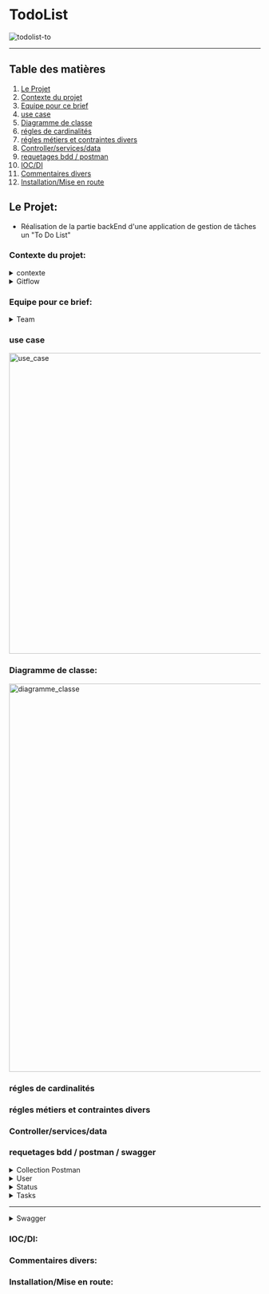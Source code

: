 # TodoList

![todolist-to](https://github.com/LegrandThomas/TodoList/assets/103045194/9564e11a-321b-4e6c-93f0-1239d773351b)

---

## Table des matières

1. [Le Projet](#le-projet)
2. [Contexte du projet](#contexte-du-projet)
3. [Equipe pour ce brief](#equipe-pour-ce-brief)
4. [use case](#use-case)
5. [Diagramme de classe](#diagramme-de-classe)
6. [régles de cardinalités](#régles-de-cardinalités)
7. [régles métiers et contraintes divers](#régles-métiers-et-contraintes-divers)
9. [Controller/services/data](#Controllerservicesdata)
10. [requetages bdd / postman](#requetages-bdd--postman--swagger)
11. [IOC/DI](#iocdi)
12. [Commentaires divers](#Commentaires-divers)
12. [Installation/Mise en route](#installationmise-en-route)





## Le Projet:

* Réalisation de la partie backEnd d'une application de gestion de tâches un "To Do List"

 ### Contexte du projet:
  
  <details>
      <summary>contexte</summary>
      Vous allez concevoir les classes et les liens pour une application de gestion de tâches, également appelée ToDoList. L'objectif de l'application est de permettre aux utilisateurs d'ajouter, afficher, modifier et supprimer des tâches à réaliser et d'indiquer le status de la tâche ( à faire, en cours, terminée).

​
Fonctionnalités requises :

    Ajouter une tâche : L'utilisateur doit pouvoir ajouter une nouvelle tâche à la ToDoList. Chaque tâche aura un titre, une description, une date de création, une date d'échéance et un statut initial (à faire).
    Afficher la liste des tâches : L'utilisateur doit pouvoir voir la liste complète des tâches qu'il a ajoutées à la ToDoList. La liste devrait afficher le titre, la date d'échéance de chaque tâche et le statut.
    Modifier une tâche : L'utilisateur doit pouvoir modifier le titre, la description, la date d'échéance et le statut d'une tâche existante dans la ToDoList.
    Supprimer une tâche : L'utilisateur doit pouvoir supprimer une tâche de la ToDoList s'il n'a plus besoin de la réaliser.
    Filtrage des tâches par statut : Permettre aux utilisateurs de filtrer les tâches par statut (à faire, en cours, terminée).


Fonctionnalités avancées (Optionnelle) :

Pour ceux qui ont bien avancé et finit les fonctionnalités de base, vous pouvez intégrer la gestion des utilisteurs du ToDoList avec un système de connexion à l'application.

Contraintes :

    Concevez les classes pour représenter les entités de votre application : Task (tâche) , User (utilisateur) et Statut.
    Chaque classe doit avoir des propriétés pour représenter les attributs de l'entité. Par exemple, la classe Task pourrait avoir les propriétés suivantes : Title (titre), Description (description), CreatedDate      (date de création) et DueDate (date d'échéance) - User pourrait avoir : FirstName (Prénom), Name (Nom) et Email (Adresse e-mail) - Statut : Value (Valeur) .
    Définissez les liens entre les classes lorsque cela est nécessaire. Par exemple, une tâche est associée à un utilisateur qui l'a créée. Vous pouvez donc créer une relation entre la classe Task , la classe         User et le statut de la tâche.
    Assurez-vous d'utiliser les principes de l'encapsulation, de l'abstraction et de l'héritage pour concevoir vos classes de manière cohérente et modulaire.

N'hésitez pas à utiliser des diagrammes de classes pour visualiser les liens entre vos classes et mieux comprendre la structure de votre application.

L'objectif de ce sujet est de vous familiariser avec les concepts de base de la conception des classes pour une application de gestion de tâches. Bonne conception !


  </details>
  
  
<details>

<summary>Gitflow</summary>

  </details>




   ### Equipe pour ce brief:

<details>
<summary>Team</summary>
 
![femme](https://github.com/LegrandThomas/TodoList/assets/103045194/904ebd31-2c43-459b-9fde-86fd1d12b274)                      Florence

![avatar-homme(2)](https://github.com/LegrandThomas/TodoList/assets/103045194/09641e12-6955-41e5-93af-75fd5a598f32)            JB

![avatar-homme(3)](https://github.com/LegrandThomas/TodoList/assets/103045194/96a8c1ae-94e5-4a14-8b5e-90deb1229a6f)            Monir

![avatar-homme(4)](https://github.com/LegrandThomas/TodoList/assets/103045194/4e0ba620-9066-4a3e-b6e5-990bc296057d)            Pascal

![avatar-homme(5)](https://github.com/LegrandThomas/TodoList/assets/103045194/8d51767b-a971-4209-9e00-430a62fe73d0)            Thomas
   
  </details>

   ### use case


<img width="603" alt="use_case" src="https://github.com/LegrandThomas/TodoList/assets/103045194/881ff5a2-fa49-42ba-a9ba-cb9fc0315a24">



### Diagramme de classe:

<img width="778" alt="diagramme_classe" src="https://github.com/LegrandThomas/TodoList/assets/103045194/b8782ea6-a88f-4db0-be22-073d7f17a5ea">

### régles de cardinalités

### régles métiers et contraintes divers

### Controller/services/data

### requetages bdd / postman / swagger

<details>
<summary>Collection Postman</summary>

 ![collection_postman](https://github.com/LegrandThomas/TodoList/assets/103045194/419e54f5-b016-4165-9a68-db70cbe95d8b)
 
</details>

<details>
<summary>User</summary>

![postman_GetAllUsers](https://github.com/LegrandThomas/TodoList/assets/103045194/ea8eb0b5-6787-46b5-95cd-8741fd3795ff)

![postman_CreateUser](https://github.com/LegrandThomas/TodoList/assets/103045194/02cbae84-f565-416b-9160-fc7e6820e716)

![postman_deleteUserById](https://github.com/LegrandThomas/TodoList/assets/103045194/88e87b5e-f7f0-475c-b4f0-bbd20e7553a2)

![postman_GETUserById](https://github.com/LegrandThomas/TodoList/assets/103045194/a6041543-f2c0-4c11-8470-1e40062b53e1)

</details>

<details>
<summary>Status</summary>

![postman_GetallStatus](https://github.com/LegrandThomas/TodoList/assets/103045194/226b0a61-36bf-43c1-a573-606bf40410a6)

![postman_getStatusById](https://github.com/LegrandThomas/TodoList/assets/103045194/d6336617-c39b-4ac1-af3a-82d49b1b9cf4)

</details>


<details>
<summary>Tasks</summary>

![postman_GetAllTasks](https://github.com/LegrandThomas/TodoList/assets/103045194/c8fb835d-7474-4c49-842f-4faea96e4dae)

![postman_createTask](https://github.com/LegrandThomas/TodoList/assets/103045194/a0aa94ec-579f-4e1a-9e2f-cededd62a08a)

![postman_deteleTaskById](https://github.com/LegrandThomas/TodoList/assets/103045194/25330d35-be1d-4545-84cb-36dd19913cd9)

![postman_GetTaksByUserId](https://github.com/LegrandThomas/TodoList/assets/103045194/4c2beb4f-1eb3-4466-9b88-c173b4e1faf8)

![postman_getTaskById](https://github.com/LegrandThomas/TodoList/assets/103045194/8373af3f-1724-4fd9-8474-35d27ad98ec9)

![postman_GetTasksByStatus](https://github.com/LegrandThomas/TodoList/assets/103045194/a85f89db-3179-4f45-a323-1d8d45ab4382)

</details>

---

<details>
<summary>Swagger</summary>

![swagger1](https://github.com/LegrandThomas/TodoList/assets/103045194/1467ca23-1c83-481d-a203-5f79a64747d3)

![swagger2](https://github.com/LegrandThomas/TodoList/assets/103045194/dd72f443-e25e-4dbe-8680-4c201c6a244f)

</details>

### IOC/DI:

### Commentaires divers:

### Installation/Mise en route:

